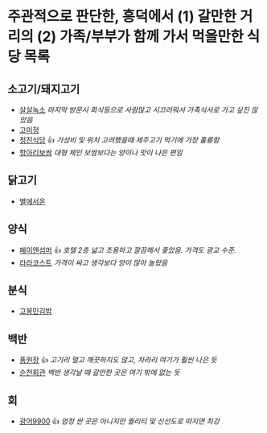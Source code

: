 # 주관적으로 판단한, 흥덕에서 (1) 갈만한 거리의 (2) 가족/부부가 함께 가서 먹을만한 식당 목록

## 소고기/돼지고기

* [살살녹소](http://naver.me/G0REa6eT) *마지막 방문시 회식등으로 사람많고 시끄러워서 가족식사로 가고 싶진 않았음*
* [고미정](http://naver.me/GQpaWkS3)
* [정진식당](http://naver.me/xFjhq6C6) :+1: *가성비 및 위치 고려했을때 제주고기 먹기에 가장 훌륭함*
* [항아리보쌈](http://naver.me/GZzFtaEp) *대형 체인 보쌈보다는 양이나 맛이 나은 편임*

## 닭고기

* [별에서온](http://naver.me/GJb1QxGg)

## 양식

* [페이앤섬머](http://naver.me/GYO3tc5H) :+1: *호텔 2층 넓고 조용하고 깔끔해서 좋았음. 가격도 광교 수준.*
* [라라코스트](http://naver.me/xlzMis6i) *가격이 싸고 생각보다 양이 많아 놀랐음*

## 분식

* [고봉민김밥](http://naver.me/5AJwxP2K)

## 백반

* [풍원장](http://naver.me/FaQazez4) :+1: *고기리 멀고 깨끗하지도 않고, 차라리 여기가 훨씬 나은 듯*
* [순천회관](http://naver.me/53WTRP2w) *백반 생각날 때 갈만한 곳은 여기 밖에 없는 듯*

## 회
* [광어9900](http://naver.me/FdNphs1c) :+1: *엄청 싼 곳은 아니지만 퀄리티 및 신선도로 따지면 최강*
